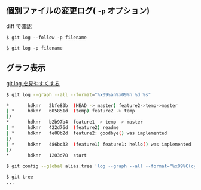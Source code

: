 ## 個別ファイルの変更ログ( `-p` オプション)

diff で確認

~~~
$ git log --follow -p filename
~~~

~~~
$ git log -p filename
~~~


## グラフ表示

[git log を見やすくする](https://qiita.com/takasianpride/items/842a785af610025a2030)

~~~bash 
$ git log --graph --all --format="%x09%an%x09%h %d %s"

*       hdknr   2bfe83b  (HEAD -> master) feature2->temp->master
| *     hdknr   605851d  (temp) feature2 -> temp
|/  
*       hdknr   b2b97b4  feature1 -> temp -> master
| *     hdknr   422d76d  (feature2) readme
| *     hdknr   fe08b2d  feature2: goodbye() was implemented
|/  
| *     hdknr   486bc32  (feature1) feature1: hello() was implemented
|/  
*       hdknr   1203d78  start
~~~

~~~bash 
$ git config --global alias.tree 'log --graph --all --format="%x09%C(cyan bold)%an%Creset%x09%C(yellow)%h%Creset %C(magenta reverse)%d%Creset %s"'
~~~

~~~bash 
$ git tree
...
~~~